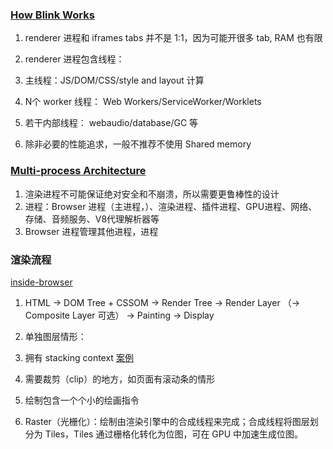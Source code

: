 ### [How Blink Works](https://docs.google.com/document/d/1aitSOucL0VHZa9Z2vbRJSyAIsAz24kX8LFByQ5xQnUg/edit#)

1. renderer 进程和 iframes tabs 并不是 1:1，因为可能开很多 tab, RAM 也有限
2. renderer 进程包含线程：

  1. 主线程：JS/DOM/CSS/style and layout 计算
  2. N个 worker 线程： Web Workers/ServiceWorker/Worklets
  3. 若干内部线程： webaudio/database/GC 等
  4. 除非必要的性能追求，一般不推荐不使用 Shared memory

### [Multi-process Architecture](https://www.chromium.org/developers/design-documents/multi-process-architecture/)

1. 渲染进程不可能保证绝对安全和不崩溃，所以需要更鲁棒性的设计
2. 进程：Browser 进程（主进程，）、渲染进程、插件进程、GPU进程、网络、存储、音频服务、V8代理解析器等
3. Browser 进程管理其他进程，进程

### 渲染流程

[inside-browser](https://developer.chrome.com/blog/inside-browser-part3/)

1. HTML -> DOM Tree + CSSOM -> Render Tree -> Render Layer （-> Composite Layer 可选） -> Painting -> Display

2. 单独图层情形：

  1. 拥有 stacking context [案例](https://developer.mozilla.org/en-US/docs/Web/CSS/CSS_Positioning/Understanding_z_index/The_stacking_context)
  2. 需要裁剪（clip）的地方，如页面有滚动条的情形
  3. 绘制包含一个个小的绘画指令
  4. Raster（光栅化）：绘制由渲染引擎中的合成线程来完成；合成线程将图层划分为 Tiles，Tiles 通过栅格化转化为位图，可在 GPU 中加速生成位图。